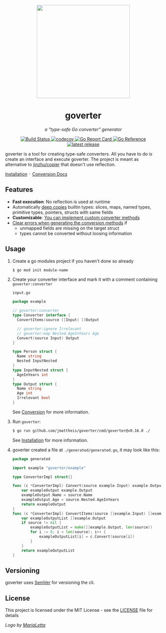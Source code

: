 <p align="center">
    <img width="300" src=".github/logo.svg" />
</p>

<h1 align="center">goverter</h1>
<p align="center"><i>a "type-safe Go converter" generator</i></p>
<p align="center">
    <a href="https://github.com/jmattheis/goverter/actions/workflows/build.yml">
        <img alt="Build Status" src="https://github.com/jmattheis/goverter/actions/workflows/build.yml/badge.svg">
    </a>
     <a href="https://codecov.io/gh/jmattheis/goverter">
        <img alt="codecov" src="https://codecov.io/gh/jmattheis/goverter/branch/main/graph/badge.svg">
    </a>
    <a href="https://goreportcard.com/report/github.com/jmattheis/goverter">
        <img alt="Go Report Card" src="https://goreportcard.com/badge/github.com/jmattheis/goverter">
    </a>
    <a href="https://pkg.go.dev/github.com/jmattheis/goverter">
        <img alt="Go Reference" src="https://pkg.go.dev/badge/github.com/jmattheis/goverter.svg">
    </a>
    <a href="https://github.com/jmattheis/goverter/releases/latest">
        <img alt="latest release" src="https://img.shields.io/github/release/jmattheis/goverter.svg">
    </a>
</p>

goverter is a tool for creating type-safe converters. All you have to
do is create an interface and execute goverter. The project is meant as
alternative to [jinzhu/copier](https://github.com/jinzhu/copier) that doesn't
use reflection.

[Installation](https://goverter.jmattheis.de/#/install) ᛫ [Conversion Docs](https://goverter.jmattheis.de/#/conversion/)

## Features

- **Fast execution**: No reflection is used at runtime
- Automatically [deep
  copies](https://en.wikipedia.org/wiki/Object_copying#Deep_copy) builtin
  types: slices, maps, named types, primitive types, pointers, structs with
  same fields
- **Customizable**: [You can implement custom converter methods](https://goverter.jmattheis.de/#/conversion/custom)
- [Clear errors when generating the conversion methods](https://goverter.jmattheis.de/#/conversion/?id=error-early) if
  - unmapped fields are missing on the target struct
  - types cannot be converted without loosing information

## Usage

1. Create a go modules project if you haven't done so already

    ```bash
    $ go mod init module-name
    ```

1. Create your converter interface and mark it with a comment containing `goverter:converter`

    `input.go`

    ```go
    package example

    // goverter:converter
    type Converter interface {
      ConvertItems(source []Input) []Output

      // goverter:ignore Irrelevant
      // goverter:map Nested.AgeInYears Age
      Convert(source Input) Output
    }

    type Person struct {
      Name string
      Nested InputNested
    }
    type InputNested struct {
      AgeInYears int
    }
    type Output struct {
      Name string
      Age int
      Irrelevant bool
    }
    ```

    See [Conversion](https://goverter.jmattheis.de/#/conversion/) for more information.

1. Run `goverter`:

    ```bash
    $ go run github.com/jmattheis/goverter/cmd/goverter@v0.16.0 ./
    ```

    See [Installation](https://goverter.jmattheis.de/#/install) for more information.

1. goverter created a file at `./generated/generated.go`, it may look like this:

    ```go
    package generated

    import example "goverter/example"

    type ConverterImpl struct{}

    func (c *ConverterImpl) Convert(source example.Input) example.Output {
        var exampleOutput example.Output
        exampleOutput.Name = source.Name
        exampleOutput.Age = source.Nested.AgeInYears
        return exampleOutput
    }
    func (c *ConverterImpl) ConvertItems(source []example.Input) []example.Output {
        var exampleOutputList []example.Output
        if source != nil {
            exampleOutputList = make([]example.Output, len(source))
            for i := 0; i < len(source); i++ {
                exampleOutputList[i] = c.Convert(source[i])
            }
        }
        return exampleOutputList
    }
    ```

## Versioning

goverter uses [SemVer](http://semver.org/) for versioning the cli.

## License

This project is licensed under the MIT License - see the [LICENSE](LICENSE)
file for details

_Logo by [MariaLetta](https://github.com/MariaLetta)_

